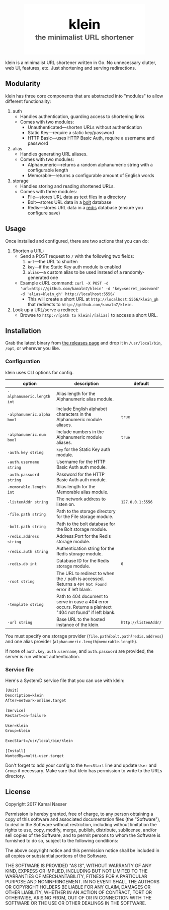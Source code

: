 <p align="center">
  <img src="/klein.png" alt="klein logo" width="386" />
</p>

klein is a minimalist URL shortener written in Go. No unnecessary clutter, web UI, features, etc. Just shortening and serving redirections.

## Modularity

klein has three core components that are abstracted into "modules" to allow different functionality:

1. auth
   * Handles authentication, guarding access to shortening links
   * Comes with two modules:
     * Unauthenticated—shorten URLs without authentication
     * Static Key—require a static key/password
     * HTTP Basic—uses HTTP Basic Auth, require a username and password
2. alias
   * Handles generating URL aliases.
   * Comes with two modules:
     * Alphanumeric—returns a random alphanumeric string with a configurable length
     * Memorable—returns a configurable amount of English words
3. storage
   * Handles storing and reading shortened URLs.
   * Comes with three modules:
     * File—stores URL data as text files in a directory
     * Bolt—stores URL data in a [bolt](https://github.com/boltdb/bolt) database
     * Redis—stores URL data in a [redis](https://redis.io/) database (ensure you configure save)

## Usage

Once installed and configured, there are two actions that you can do:

1. Shorten a URL:
   * Send a POST request to `/` with the following two fields:
     1. `url`—the URL to shorten
     2. `key`—if the Static Key auth module is enabled
     3. `alias`—a custom alias to be used instead of a randomly-generated one
   * Example cURL command: `curl -X POST -d 'url=http://github.com/kamaln7/klein' -d 'key=secret_password' -d 'alias=klein_gh' http://localhost:5556/`
     * This will create a short URL at `http://localhost:5556/klein_gh` that redirects to `http://github.com/kamaln7/klein`.
2. Look up a URL/serve a redirect:
   * Browse to `http://[path to klein]/[alias]` to access a short URL.

## Installation

Grab the latest binary from [the releases page](https://github.com/kamaln7/klein/releases) and drop it in `/usr/local/bin`, `/opt`, or wherever you like.

### Configuration

klein uses CLI options for config.

| option                     | description                                                                                                  | default              |
| -------------------------- | ------------------------------------------------------------------------------------------------------------ | -------------------- |
| `-alphanumeric.length int` | Alias length for the Alphanumeric alias module.                                                              |                      |
| `-alphanumeric.alpha bool` | Include English alphabet characters in the Alphanumeric module aliases.                                      | `true`               |
| `-alphanumeric.num bool`   | Include numbers in the Alphanumeric module aliases.                                                          | `true`               |
| `-auth.key string`         | `key` for the Static Key auth module.                                                                        |                      |
| `-auth.username string`    | Username for the HTTP Basic Auth auth module.                                                                |                      |
| `-auth.password string`    | Password for the HTTP Basic Auth auth module.                                                                |                      |
| `-memorable.length int`    | Alias length for the Memorable alias module.                                                                 |                      |
| `-listenAddr string`       | The network address to listen on.                                                                            | `127.0.0.1:5556`     |
| `-file.path string`        | Path to the storage directory for the File storage module.                                                   |                      |
| `-bolt.path string`        | Path to the bolt database for the Bolt storage module.                                                       |                      |
| `-redis.address string`    | Address:Port for the Redis storage module.                                                                   |                      |
| `-redis.auth string`       | Authentication string for the Redis storage module.                                                          |                      |
| `-redis.db int`            | Database ID for the Redis storage module.                                                                    | `0`                  |
| `-root string`             | The URL to redirect to when the `/` path is accessed. Returns a `404 Not Found` error if left blank.         |                      |
| `-template string`         | Path to 404 document to serve in case a 404 error occurs. Returns a plaintext "404 not found" if left blank. |                      |
| `-url string`              | Base URL to the hosted instance of the klein.                                                                | `http://listenAddr/` |

You must specify one storage provider (`file.path`/`bolt.path`/`redis.address`) and one alias provider (`alphanumeric.length`/`memorable.length`).

If none of `auth.key`, `auth.username`, and `auth.password` are provided, the server is run without authentication.

### Service file

Here's a SystemD service file that you can use with klein:

```
[Unit]
Description=klein
After=network-online.target

[Service]
Restart=on-failure

User=klein
Group=klein

ExecStart=/usr/local/bin/klein

[Install]
WantedBy=multi-user.target
```

Don't forget to add your config to the `ExecStart` line and update `User` and `Group` if necessary. Make sure that klein has permission to write to the URLs directory.

## License

Copyright 2017 Kamal Nasser

Permission is hereby granted, free of charge, to any person obtaining a copy of this software and associated documentation files (the "Software"), to deal in the Software without restriction, including without limitation the rights to use, copy, modify, merge, publish, distribute, sublicense, and/or sell copies of the Software, and to permit persons to whom the Software is furnished to do so, subject to the following conditions:

The above copyright notice and this permission notice shall be included in all copies or substantial portions of the Software.

THE SOFTWARE IS PROVIDED "AS IS", WITHOUT WARRANTY OF ANY KIND, EXPRESS OR IMPLIED, INCLUDING BUT NOT LIMITED TO THE WARRANTIES OF MERCHANTABILITY, FITNESS FOR A PARTICULAR PURPOSE AND NONINFRINGEMENT. IN NO EVENT SHALL THE AUTHORS OR COPYRIGHT HOLDERS BE LIABLE FOR ANY CLAIM, DAMAGES OR OTHER LIABILITY, WHETHER IN AN ACTION OF CONTRACT, TORT OR OTHERWISE, ARISING FROM, OUT OF OR IN CONNECTION WITH THE SOFTWARE OR THE USE OR OTHER DEALINGS IN THE SOFTWARE.

